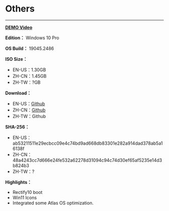 # Others

----

**[DEMO Video](https://youtu.be/kxp0459B3iI)**

**Edition：** Windows 10 Pro

**OS Build：** 19045.2486

**ISO Size：**
- EN-US：1.30GB
- ZH-CN：1.45GB
- ZH-TW：?GB

**Download：**
- EN-US：[Github](https://github.com/WhatTheBlock/WindowsSimplify/releases/download/iso/19045.2486_atlas_en_230111.iso)
- ZH-CN：[Github](https://github.com/WhatTheBlock/WindowsSimplify/releases/download/iso/19045.2486_atlas_cn_230111.iso)
- ZH-TW：Github

**SHA-256：**
- EN-US：ab53211511e29ecbcc09e4c74bd9ad668db83301e282a914dad378ab5a16138f
- ZH-CN：48a4243cc7d666e24fe532a62278d31094c94c74d30ef65af5235e14d3b824b3
- ZH-TW：?

**Highlights：**
- Rectify10 boot
- Win11 Icons
- Integrated some Atlas OS optimization.
